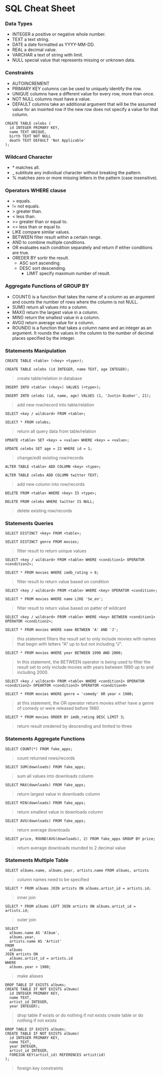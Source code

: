 # SQL Cheat Sheet

### Data Types
* INTEGER a positive or negative whole number.
* TEXT a text string.
* DATE a date formatted as YYYY-MM-DD.
* REAL a decimal value.
* VARCHAR a text of string with limit.
* NULL special value that represents missing or unknown data.

### Constraints
* AUTOINCREMENT 
* PRIMARY KEY columns can be used to uniquely identify the row.
* UNIQUE columns have a different value for every row, more than once.
* NOT NULL columns must have a value.
* DEFAULT columns take an additional argument that will be the assumed value for an inserted row if the new row does not specify a value for that column.

```
CREATE TABLE celebs (
  id INTEGER PRIMARY KEY,
  name TEXT UNIQUE,
  birth TEXT NOT NULL
  death TEXT DEFAULT 'Not Applicable'
);
```

### Wildcard Character
* \* matches all.
* _ subtitute any individual character without breaking the pattern.
* % matches zero or more missing letters in the pattern (case insensitive).

### Operators WHERE clause
* = equals.
* != not equals.
* \> greater than.
* < less than.
* \>= greater than or equal to.
* <= less than or equal to.
* LIKE compare similar values.
* BETWEEN filter result within a certain range.
* AND to combine multiple conditions.
* OR evaluates each condition separately and return if either conditions are true.
* OREDER BY sortir the result.
  * ASC sort ascending.
  * DESC sort descending.
    * LIMIT specify maximum number of result.

### Aggregate Functions of GROUP BY
* COUNT() is a function that takes the name of a column as an argument and counts the number of rows where the column is not NULL.
* SUM() return all values into a column.
* MAX() return the largest value in a column.
* MIN() return the smallest value in a column.
* AVG() return average value for a column.
* ROUND() is a function that takes a column name and an integer as an argument. It rounds the values in the column to the number of decimal places specified by the integer. 

### Statements Manipulation
`CREATE TABLE <table> (<key> <type>);`

`CREATE TABLE celebs (id INTEGER, name TEXT, age INTEGER);`
> create table/relation in database

`INSERT INTO <table> (<key>) VALUES (<type>);`

`INSERT INTO celebs (id, name, age) VALUES (1, 'Justin Bieber', 21);`
> add new row/record into table/relation

`SELECT <key / wildcard> FROM <table>;`

`SELECT * FROM celebs;`
> return all query data from table/relation

`UPDATE <table> SET <key> = <value> WHERE <key> = <value>;`

`UPDATE celebs SET age = 22 WHERE id = 1;`
> change/edit existing row/records

`ALTER TABLE <table> ADD COLUMN <key> <type>;`

`ALTER TABLE celebs ADD COLUMN twitter TEXT;`
> add new column into row/records

`DELETE FROM <table> WHERE <key> IS <type>;`

`DELETE FROM celebs WHERE twitter IS NULL;`
> delete existing row/records

### Statements Queries
`SELECT DISTINCT <key> FROM <table>;`

`SELECT DISTINCT genre FROM movies;`
> filter result to return unique values

`SELECT <key / wildcard> FROM <table> WHERE <condition1> OPERATOR <condition2>;`

`SELECT * FROM movies WHERE imdb_rating > 8;`
> filter result to return value based on condition

`SELECT <key / wildcard> FROM <table> WHERE <key> OPERATOR <condition>;`

`SELECT * FROM movies WHERE name LIKE 'Se_en';`
> filter result to return value based on patter of wildcard

`SELECT <key / wildcard> FROM <table> WHERE <key> BETWEEN <condition1> OPERATOR <condition2>;`

`SELECT * FROM movies WHERE name BETWEEN 'A' AND 'J';`
> this statement filters the result set to only include movies with names that begin with letters "A" up to but not including "J".

`SELECT * FROM movies WHERE year BETWEEN 1990 AND 2000;`
> In this statement, the BETWEEN operator is being used to filter the result set to only include movies with years between 1990 up to and including 2000.

`SELECT <key / wildcard> FROM <table> WHERE <condition1> OPERATOR <condition2> OPEARTOR <condition3> OPERATOR <condition4>`

`SELECT * FROM movies WHERE genre = 'comedy' OR year < 1980;`
> at this statement, the OR operator return movies either have a genre of comedy or were released before 1980

`SELECT * FROM movies ORDER BY imdb_rating DESC LIMIT 3;`
> return result oredered by descending and limited to three

### Statements Aggregate Functions
`SELECT COUNT(*) FROM fake_apps;`
> count returned rows/records

`SELECT SUM(downloads) FROM fake_apps;`
> sum all values into downloads column

`SELECT MAX(downloads) FROM fake_apps;`
> return largest value in downloads column

`SELECT MIN(downloads) FROM fake_apps;`
> return smallest value in downloads column

`SELECT AVG(downloads) FROM fake_apps;`
> return average downloads

`SELECT price, ROUND(AVG(downloads), 2) FROM fake_apps
GROUP BY price;`
> return average downloads rounded to 2 decimal value

### Statements Multiple Table
`SELECT albums.name, albums.year, artists.name FROM albums, artists`
> column names need to be specified

`SELECT * FROM albums JOIN artists ON albums.artist_id = artists.id;`
> inner join

`SELECT * FROM albums LEFT JOIN artists ON albums.artist_id = artists.id;`
> outer join

```
SELECT
  albums.name AS 'Album',
  albums.year,
  artists.name AS 'Artist'
FROM
  albums
JOIN artists ON
  albums.artist_id = artists.id
WHERE
  albums.year > 1980;
```
> make aliases

```
DROP TABLE IF EXISTS albums;
CREATE TABLE IF NOT EXISTS albums(
  id INTEGER PRIMARY KEY, 
  name TEXT,
  artist_id INTEGER,
  year INTEGER);
```
> drop table if exists or do nothing if not exists
> create table or do nothing if not exists

```
DROP TABLE IF EXISTS albums;
CREATE TABLE IF NOT EXISTS albums(
  id INTEGER PRIMARY KEY, 
  name TEXT,
  year INTEGER,
  artist_id INTEGER,
  FOREIGN KEY(artist_id) REFERENCES artist(id)
);
```
> foreign key constraints

